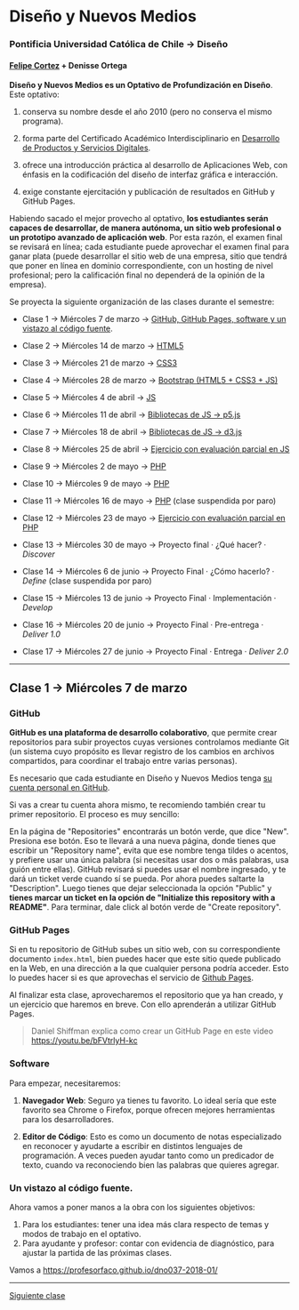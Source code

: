 # Diseño y Nuevos Medios

### Pontificia Universidad Católica de Chile → Diseño

#### [Felipe Cortez](http://profesor.faco.cl) + Denisse Ortega

**Diseño y Nuevos Medios es un Optativo de Profundización en Diseño**. Este optativo:

1. conserva su nombre desde el año 2010 (pero no conserva el mismo programa).

2. forma parte del Certificado Académico Interdisciplinario en [Desarrollo de Productos y Servicios Digitales](http://formaciongeneral.uc.cl/certificados-academicos/interdisciplinarios/725-desarrollo-de-productos-y-servicios-digitales).

3. ofrece una introducción práctica al desarrollo de Aplicaciones Web, con énfasis en la codificación del diseño de interfaz gráfica e interacción.

4. exige constante ejercitación y publicación de resultados en GitHub y GitHub Pages.

Habiendo sacado el mejor provecho al optativo, **los estudiantes serán capaces de desarrollar, de manera autónoma, un sitio web profesional o un prototipo avanzado de aplicación web**. Por esta razón, el examen final se revisará en línea; cada estudiante puede aprovechar el examen final para ganar plata (puede desarrollar el sitio web de una empresa, sitio que tendrá que poner en línea en dominio correspondiente, con un hosting de nivel profesional; pero la calificación final no dependerá de la opinión de la empresa).

Se proyecta la siguiente organización de las clases durante el semestre:

- Clase 1 → Miércoles 7 de marzo → [GitHub, GitHub Pages, software y un vistazo al código fuente](https://github.com/profesorfaco/dno037-2018-01). 

- Clase 2 → Miércoles 14 de marzo → [HTML5](https://github.com/profesorfaco/dno037-2018-02)

- Clase 3 → Miércoles 21 de marzo → [CSS3](https://github.com/profesorfaco/dno037-2018-03)

- Clase 4 → Miércoles 28 de marzo → [Bootstrap (HTML5 + CSS3 + JS)](https://github.com/profesorfaco/dno037-2018-04)

- Clase 5 → Miércoles 4 de abril → [JS](https://github.com/profesorfaco/dno037-2018-05)

- Clase 6 → Miércoles 11 de abril → [Bibliotecas de JS → p5.js](https://github.com/profesorfaco/dno037-2018-06)

- Clase 7 → Miércoles 18 de abril → [Bibliotecas de JS → d3.js](https://github.com/profesorfaco/dno037-2018-07)

- Clase 8 → Miércoles 25 de abril → [Ejercicio con evaluación parcial en JS](https://github.com/profesorfaco/dno037-2018-08)

- Clase 9 → Miércoles 2 de mayo → [PHP](https://github.com/profesorfaco/dno037-2018-09)

- Clase 10 → Miércoles 9 de mayo → [PHP](https://github.com/profesorfaco/dno037-2018-10)

- Clase 11 → Miércoles 16 de mayo → [PHP](https://github.com/profesorfaco/dno037-2018-11) (clase suspendida por paro)

- Clase 12 → Miércoles 23 de mayo → [Ejercicio con evaluación parcial en PHP](https://github.com/profesorfaco/dno037-2018-12)

- Clase 13 → Miércoles 30 de mayo → Proyecto final · ¿Qué hacer? · *Discover*

- Clase 14 → Miércoles 6 de junio → Proyecto Final · ¿Cómo hacerlo? · *Define* (clase suspendida por paro)

- Clase 15 → Miércoles 13 de junio → Proyecto Final · Implementación · *Develop*

- Clase 16 → Miércoles 20 de junio → Proyecto Final · Pre-entrega · *Deliver 1.0*

- Clase 17 → Miércoles 27 de junio → Proyecto Final · Entrega · *Deliver 2.0*

- - - - - - - - -

## Clase 1 → Miércoles 7 de marzo

### GitHub 

**GitHub es una plataforma de desarrollo colaborativo**, que permite crear repositorios para subir proyectos cuyas versiones controlamos mediante Git (un sistema cuyo propósito es llevar registro de los cambios en archivos compartidos, para coordinar el trabajo entre varias personas).

Es necesario que cada estudiante en Diseño y Nuevos Medios tenga [su cuenta personal en GitHub](https://github.com/join).

Si vas a crear tu cuenta ahora mismo, te recomiendo también crear tu primer repositorio. El proceso es muy sencillo: 

En la página de "Repositories" encontrarás un botón verde, que dice "New". Presiona ese botón. Eso te llevará a una nueva página, donde tienes que escribir un "Repository name", evita que ese nombre tenga tildes o acentos, y prefiere usar una única palabra (si necesitas usar dos o más palabras, usa guión entre ellas). GitHub revisará si puedes usar el nombre ingresado, y te dará un ticket verde cuando sí se pueda. Por ahora puedes saltarte la "Description". Luego tienes que dejar seleccionada la opción "Public" y **tienes marcar un ticket en la opción de "Initialize this repository with a README"**. Para terminar, dale click al botón verde de "Create repository".

### GitHub Pages

Si en tu repositorio de GitHub subes un sitio web, con su correspondiente documento `index.html`, bien puedes hacer que este sitio quede publicado en la Web, en una dirección a la que cualquier persona podría acceder. Esto lo puedes hacer si es que aprovechas el servicio de [Github Pages](https://help.github.com/articles/what-is-github-pages/). 

Al finalizar esta clase, aprovecharemos el repositorio que ya han creado, y un ejercicio que haremos en breve. Con ello aprenderán a utilizar GitHub Pages.

> Daniel Shiffman explica como crear un GitHub Page en este video https://youtu.be/bFVtrlyH-kc

### Software 

Para empezar, necesitaremos: 

1. **Navegador Web**: Seguro ya tienes tu favorito. Lo ideal sería que este favorito sea Chrome o Firefox, porque ofrecen mejores herramientas para los desarrolladores. 

2. **Editor de Código**: Esto es como un documento de notas especializado en reconocer y ayudarte a escribir en  distintos lenguajes de programación. A veces pueden ayudar tanto como un predicador de texto, cuando va reconociendo bien las palabras que quieres agregar.

### Un vistazo al código fuente. 

Ahora vamos a poner manos a la obra con los siguientes objetivos: 

1. Para los estudiantes: tener una idea más clara respecto de temas y modos de trabajo en el optativo.
2. Para ayudante y profesor: contar con evidencia de diagnóstico, para ajustar la partida de las próximas clases. 

Vamos a https://profesorfaco.github.io/dno037-2018-01/

- - - - - 

[Siguiente clase](https://github.com/profesorfaco/dno037-2018-02)
